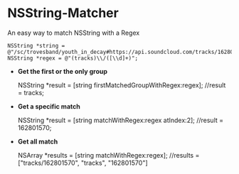 # NSString-Matcher
An easy way to match NSString with a Regex 



    NSString *string = @"/sc/trovesband/youth_in_decay#https://api.soundcloud.com/tracks/162801570/stream";
    NSString *regex = @"(tracks)\\/([\\d]+)";

* **Get the first or the only group**

    NSString *result = [string firstMatchedGroupWithRegex:regex];
    //result = tracks;

* **Get a specific match**

    NSString *result = [string matchWithRegex:regex atIndex:2];
    //result = 162801570;

* **Get all match**

    NSArray *results = [string matchWithRegex:regex];
    //results = ["tracks/162801570", "tracks", "162801570"] 


